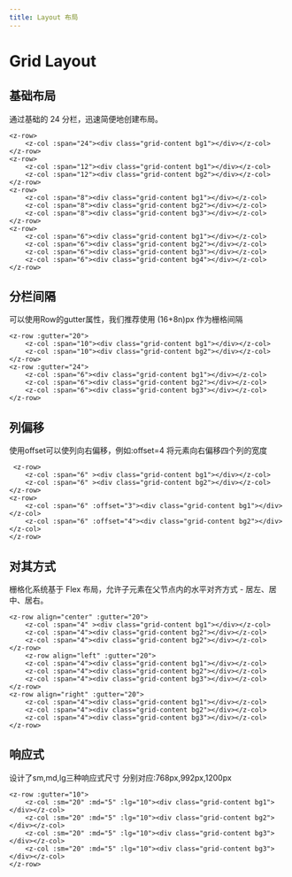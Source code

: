 ```yaml
---
title: Layout 布局
---
```


# Grid Layout

## 基础布局
通过基础的 24 分栏，迅速简便地创建布局。

<ClientOnly>
<LayoutDemo></LayoutDemo>
</ClientOnly>

```vue
<z-row>
    <z-col :span="24"><div class="grid-content bg1"></div></z-col>
</z-row>
<z-row>
    <z-col :span="12"><div class="grid-content bg1"></div></z-col>
    <z-col :span="12"><div class="grid-content bg2"></div></z-col>
</z-row>
<z-row>
    <z-col :span="8"><div class="grid-content bg1"></div></z-col>
    <z-col :span="8"><div class="grid-content bg2"></div></z-col>
    <z-col :span="8"><div class="grid-content bg3"></div></z-col>
</z-row>
<z-row>
    <z-col :span="6"><div class="grid-content bg1"></div></z-col>
    <z-col :span="6"><div class="grid-content bg2"></div></z-col>
    <z-col :span="6"><div class="grid-content bg3"></div></z-col>
    <z-col :span="6"><div class="grid-content bg4"></div></z-col>
</z-row>
```
 
 ## 分栏间隔
 可以使用Row的gutter属性，我们推荐使用 (16+8n)px 作为栅格间隔
 
 <ClientOnly>
 <LayoutGutter></LayoutGutter>
 </ClientOnly>
 
```vue
<z-row :gutter="20">
    <z-col :span="10"><div class="grid-content bg1"></div></z-col>
    <z-col :span="10"><div class="grid-content bg2"></div></z-col>
</z-row>
<z-row :gutter="24">
    <z-col :span="6"><div class="grid-content bg1"></div></z-col>
    <z-col :span="6"><div class="grid-content bg2"></div></z-col>
    <z-col :span="6"><div class="grid-content bg3"></div></z-col>
</z-row>
```
## 列偏移

使用offset可以使列向右偏移，例如:offset=4 将元素向右偏移四个列的宽度

<ClientOnly>
<LayoutOffset></LayoutOffset>
</ClientOnly>

```vue
 <z-row>
    <z-col :span="6" ><div class="grid-content bg1"></div></z-col>
    <z-col :span="6" ><div class="grid-content bg2"></div></z-col>
</z-row>
<z-row>
    <z-col :span="6" :offset="3"><div class="grid-content bg1"></div></z-col>
    <z-col :span="6" :offset="4"><div class="grid-content bg2"></div></z-col>
</z-row>
```


 ## 对其方式
 栅格化系统基于 Flex 布局，允许子元素在父节点内的水平对齐方式 - 居左、居中、居右。
 
<ClientOnly>
<LayoutAlign></LayoutAlign>
</ClientOnly>

```vue
<z-row align="center" :gutter="20">
    <z-col :span="4" ><div class="grid-content bg1"></div></z-col>
    <z-col :span="4"><div class="grid-content bg2"></div></z-col>
    <z-col :span="4"><div class="grid-content bg2"></div></z-col>
</z-row>
    <z-row align="left" :gutter="20">
    <z-col :span="4"><div class="grid-content bg1"></div></z-col>
    <z-col :span="4"><div class="grid-content bg2"></div></z-col>
    <z-col :span="4"><div class="grid-content bg3"></div></z-col>
</z-row>
<z-row align="right" :gutter="20">
    <z-col :span="4"><div class="grid-content bg1"></div></z-col>
    <z-col :span="4"><div class="grid-content bg2"></div></z-col>
    <z-col :span="4"><div class="grid-content bg3"></div></z-col>
</z-row>
```

## 响应式 

设计了sm,md,lg三种响应式尺寸
分别对应:768px,992px,1200px

<ClientOnly>
<Layoutsml></Layoutsml>
</ClientOnly>

```vue
<z-row :gutter="10">
    <z-col :sm="20" :md="5" :lg="10"><div class="grid-content bg1"></div></z-col>
    <z-col :sm="20" :md="5" :lg="10"><div class="grid-content bg2"></div></z-col>
    <z-col :sm="20" :md="5" :lg="10"><div class="grid-content bg3"></div></z-col>
    <z-col :sm="20" :md="5" :lg="10"><div class="grid-content bg3"></div></z-col>
</z-row>
```
